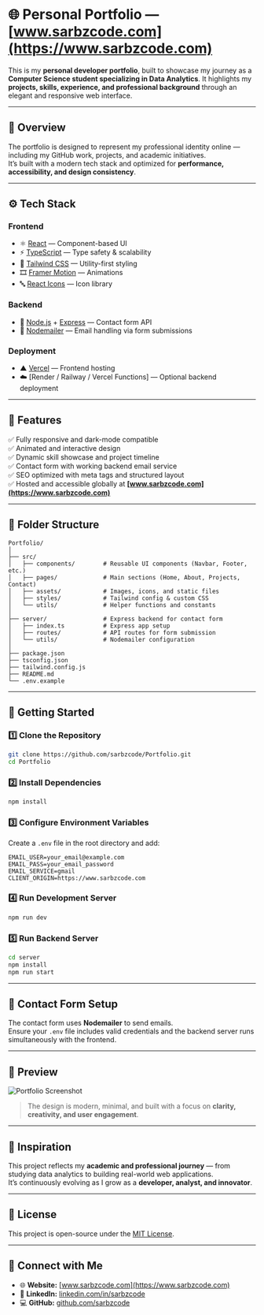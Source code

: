 # 🌐 Personal Portfolio — [www.sarbzcode.com](https://www.sarbzcode.com)

This is my **personal developer portfolio**, built to showcase my journey as a **Computer Science student specializing in Data Analytics**. It highlights my **projects, skills, experience, and professional background** through an elegant and responsive web interface.

---

## 🧭 Overview

The portfolio is designed to represent my professional identity online — including my GitHub work, projects, and academic initiatives.  
It’s built with a modern tech stack and optimized for **performance, accessibility, and design consistency**.

---

## ⚙️ Tech Stack

### **Frontend**
- ⚛️ [React](https://reactjs.org/) — Component-based UI  
- ⚡ [TypeScript](https://www.typescriptlang.org/) — Type safety & scalability  
- 💨 [Tailwind CSS](https://tailwindcss.com/) — Utility-first styling  
- 🎞️ [Framer Motion](https://www.framer.com/motion/) — Animations  
- 🔤 [React Icons](https://react-icons.github.io/react-icons/) — Icon library  

### **Backend**
- 🧩 [Node.js](https://nodejs.org/en/) + [Express](https://expressjs.com/) — Contact form API  
- 📧 [Nodemailer](https://nodemailer.com/about/) — Email handling via form submissions  

### **Deployment**
- ▲ [Vercel](https://vercel.com/) — Frontend hosting  
- ☁️ [Render / Railway / Vercel Functions] — Optional backend deployment  

---

## 💼 Features

✅ Fully responsive and dark-mode compatible  
✅ Animated and interactive design  
✅ Dynamic skill showcase and project timeline  
✅ Contact form with working backend email service  
✅ SEO optimized with meta tags and structured layout  
✅ Hosted and accessible globally at **[www.sarbzcode.com](https://www.sarbzcode.com)**  

---

## 🧩 Folder Structure

```
Portfolio/
│
├── src/
│   ├── components/        # Reusable UI components (Navbar, Footer, etc.)
│   ├── pages/             # Main sections (Home, About, Projects, Contact)
│   ├── assets/            # Images, icons, and static files
│   ├── styles/            # Tailwind config & custom CSS
│   └── utils/             # Helper functions and constants
│
├── server/                # Express backend for contact form
│   ├── index.ts           # Express app setup
│   ├── routes/            # API routes for form submission
│   └── utils/             # Nodemailer configuration
│
├── package.json
├── tsconfig.json
├── tailwind.config.js
├── README.md
└── .env.example
```

---

## 🚀 Getting Started

### 1️⃣ Clone the Repository
```bash
git clone https://github.com/sarbzcode/Portfolio.git
cd Portfolio
```

### 2️⃣ Install Dependencies
```bash
npm install
```

### 3️⃣ Configure Environment Variables
Create a `.env` file in the root directory and add:
```env
EMAIL_USER=your_email@example.com
EMAIL_PASS=your_email_password
EMAIL_SERVICE=gmail
CLIENT_ORIGIN=https://www.sarbzcode.com
```

### 4️⃣ Run Development Server
```bash
npm run dev
```

### 5️⃣ Run Backend Server
```bash
cd server
npm install
npm run start
```

---

## 📩 Contact Form Setup

The contact form uses **Nodemailer** to send emails.  
Ensure your `.env` file includes valid credentials and the backend server runs simultaneously with the frontend.

---

## 📸 Preview

![Portfolio Screenshot](https://www.sarbzcode.com/preview.png)

> The design is modern, minimal, and built with a focus on **clarity, creativity, and user engagement**.

---

## 🧠 Inspiration

This project reflects my **academic and professional journey** — from studying data analytics to building real-world web applications.  
It’s continuously evolving as I grow as a **developer, analyst, and innovator**.

---

## 🧾 License

This project is open-source under the [MIT License](LICENSE).

---

## 🤝 Connect with Me

- 🌐 **Website:** [www.sarbzcode.com](https://www.sarbzcode.com)  
- 💼 **LinkedIn:** [linkedin.com/in/sarbzcode](https://www.linkedin.com/in/sarbzcode)  
- 💻 **GitHub:** [github.com/sarbzcode](https://github.com/sarbzcode)  
